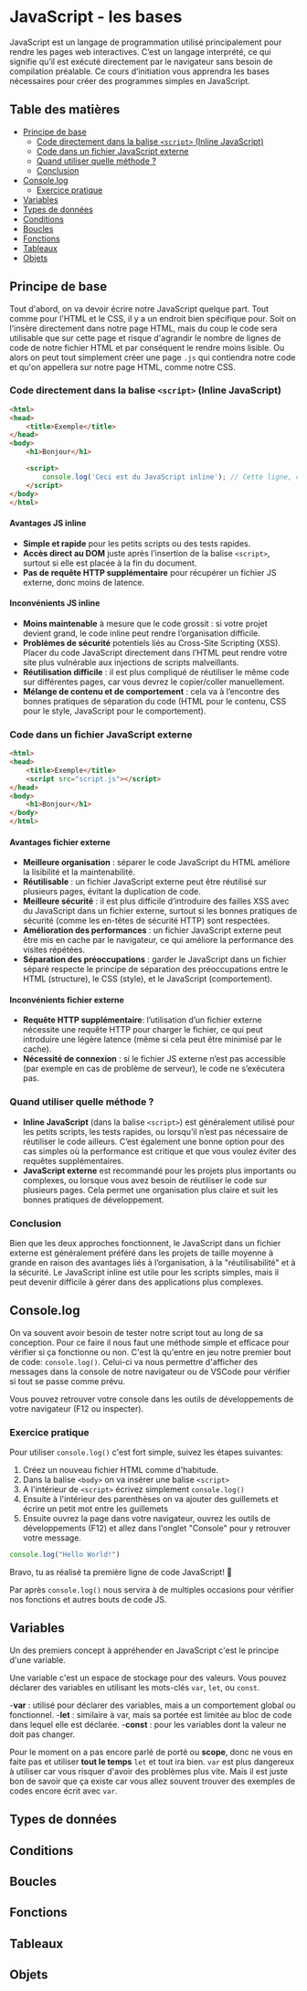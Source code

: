 <!-- omit in toc -->
# JavaScript - les bases

JavaScript est un langage de programmation utilisé principalement pour rendre les pages web interactives. C’est un langage interprété, ce qui signifie qu’il est exécuté directement par le navigateur sans besoin de compilation préalable. Ce cours d’initiation vous apprendra les bases nécessaires pour créer des programmes simples en JavaScript.

<!-- omit in toc -->
## Table des matières

- [Principe de base](#principe-de-base)
  - [Code directement dans la balise `<script>` (Inline JavaScript)](#code-directement-dans-la-balise-script-inline-javascript)
  - [Code dans un fichier JavaScript externe](#code-dans-un-fichier-javascript-externe)
  - [Quand utiliser quelle méthode ?](#quand-utiliser-quelle-méthode-)
  - [Conclusion](#conclusion)
- [Console.log](#consolelog)
  - [Exercice pratique](#exercice-pratique)
- [Variables](#variables)
- [Types de données](#types-de-données)
- [Conditions](#conditions)
- [Boucles](#boucles)
- [Fonctions](#fonctions)
- [Tableaux](#tableaux)
- [Objets](#objets)

## Principe de base

Tout d'abord, on va devoir écrire notre JavaScript quelque part. Tout comme pour l'HTML et le CSS, il y a un endroit bien spécifique pour. Soit on l'insère directement dans notre page HTML, mais du coup le code sera utilisable que sur cette page et risque d'agrandir le nombre de lignes de code de notre fichier HTML et par conséquent le rendre moins lisible. Ou alors on peut tout simplement créer une page `.js` qui contiendra notre code et qu'on appellera sur notre page HTML, comme notre CSS.

### Code directement dans la balise `<script>` (Inline JavaScript)

```html
<html>
<head>
    <title>Exemple</title>
</head>
<body>
    <h1>Bonjour</h1>

    <script>
        console.log('Ceci est du JavaScript inline'); // Cette ligne, c'est du JavaScript
    </script>
</body>
</html>
```

<!-- omit in toc -->
#### Avantages JS inline

- **Simple et rapide** pour les petits scripts ou des tests rapides.
- **Accès direct au DOM** juste après l’insertion de la balise `<script>`, surtout si elle est placée à la fin du document.
- **Pas de requête HTTP supplémentaire** pour récupérer un fichier JS externe, donc moins de latence.

<!-- omit in toc -->
#### Inconvénients JS inline

- **Moins maintenable** à mesure que le code grossit : si votre projet devient grand, le code inline peut rendre l’organisation difficile.
- **Problèmes de sécurité** potentiels liés au Cross-Site Scripting (XSS). Placer du code JavaScript directement dans l’HTML peut rendre votre site plus vulnérable aux injections de scripts malveillants.
- **Réutilisation difficile** : il est plus compliqué de réutiliser le même code sur différentes pages, car vous devrez le copier/coller manuellement.
- **Mélange de contenu et de comportement** : cela va à l’encontre des bonnes pratiques de séparation du code (HTML pour le contenu, CSS pour le style, JavaScript pour le comportement).

### Code dans un fichier JavaScript externe

```html
<html>
<head>
    <title>Exemple</title>
    <script src="script.js"></script>
</head>
<body>
    <h1>Bonjour</h1>
</body>
</html>
```

<!-- omit in toc -->
#### Avantages fichier externe

- **Meilleure organisation** : séparer le code JavaScript du HTML améliore la lisibilité et la maintenabilité.
- **Réutilisable** : un fichier JavaScript externe peut être réutilisé sur plusieurs pages, évitant la duplication de code.
- **Meilleure sécurité** : il est plus difficile d’introduire des failles XSS avec du JavaScript dans un fichier externe, surtout si les bonnes pratiques de sécurité (comme les en-têtes de sécurité HTTP) sont respectées.
- **Amélioration des performances** : un fichier JavaScript externe peut être mis en cache par le navigateur, ce qui améliore la performance des visites répétées.
- **Séparation des préoccupations** : garder le JavaScript dans un fichier séparé respecte le principe de séparation des préoccupations entre le HTML (structure), le CSS (style), et le JavaScript (comportement).

<!-- omit in toc -->
#### Inconvénients fichier externe

- **Requête HTTP supplémentaire**: l’utilisation d’un fichier externe nécessite une requête HTTP pour charger le fichier, ce qui peut introduire une légère latence (même si cela peut être minimisé par le cache).
- **Nécessité de connexion** : si le fichier JS externe n’est pas accessible (par exemple en cas de problème de serveur), le code ne s’exécutera pas.

### Quand utiliser quelle méthode ?

- **Inline JavaScript** (dans la balise `<script>`) est généralement utilisé pour les petits scripts, les tests rapides, ou lorsqu’il n’est pas nécessaire de réutiliser le code ailleurs. C’est également une bonne option pour des cas simples où la performance est critique et que vous voulez éviter des requêtes supplémentaires.
- **JavaScript externe** est recommandé pour les projets plus importants ou complexes, ou lorsque vous avez besoin de réutiliser le code sur plusieurs pages. Cela permet une organisation plus claire et suit les bonnes pratiques de développement.

### Conclusion

Bien que les deux approches fonctionnent, le JavaScript dans un fichier externe est généralement préféré dans les projets de taille moyenne à grande en raison des avantages liés à l’organisation, à la "réutilisabilité" et à la sécurité. Le JavaScript inline est utile pour les scripts simples, mais il peut devenir difficile à gérer dans des applications plus complexes.

## Console.log

On va souvent avoir besoin de tester notre script tout au long de sa conception. Pour ce faire il nous faut une méthode simple et efficace pour vérifier si ça fonctionne ou non. C'est là qu'entre en jeu notre premier bout de code: `console.log()`. Celui-ci va nous permettre d'afficher des messages dans la console de notre navigateur ou de VSCode pour vérifier si tout se passe comme prévu. 

Vous pouvez retrouver votre console dans les outils de développements de votre navigateur (F12 ou inspecter).

### Exercice pratique

Pour utiliser `console.log()` c'est fort simple, suivez les étapes suivantes:

1. Créez un nouveau fichier HTML comme d'habitude.
2. Dans la balise `<body>` on va insérer une balise `<script>`
3. A l'intérieur de `<script>` écrivez simplement `console.log()`
4. Ensuite à l'intérieur des parenthèses on va ajouter des guillemets et écrire un petit mot entre les guillemets
5. Ensuite ouvrez la page dans votre navigateur, ouvrez les outils de développements (F12) et allez dans l'onglet "Console" pour y retrouver votre message.

```js
console.log("Hello World!")
```

Bravo, tu as réalisé ta première ligne de code JavaScript! 🎉

Par après `console.log()` nous servira à de multiples occasions pour vérifier nos fonctions et autres bouts de code JS.

## Variables

Un des premiers concept à appréhender en JavaScript c'est le principe d'une variable.

Une variable c'est un espace de stockage pour des valeurs. Vous pouvez déclarer des variables en utilisant les mots-clés `var`, `let`, ou `const`.

-**var** : utilisé pour déclarer des variables, mais a un comportement global ou fonctionnel.
-**let** : similaire à var, mais sa portée est limitée au bloc de code dans lequel elle est déclarée.
-**const** : pour les variables dont la valeur ne doit pas changer.

Pour le moment on a pas encore parlé de porté ou **scope**, donc ne vous en faite pas et utiliser **tout le temps** `let` et tout ira bien. `var` est plus dangereux à utiliser car vous risquer d'avoir des problèmes plus vite. Mais il est juste bon de savoir que ça existe car vous allez souvent trouver des exemples de codes encore écrit avec `var`.

## Types de données

## Conditions

## Boucles

## Fonctions

## Tableaux

## Objets